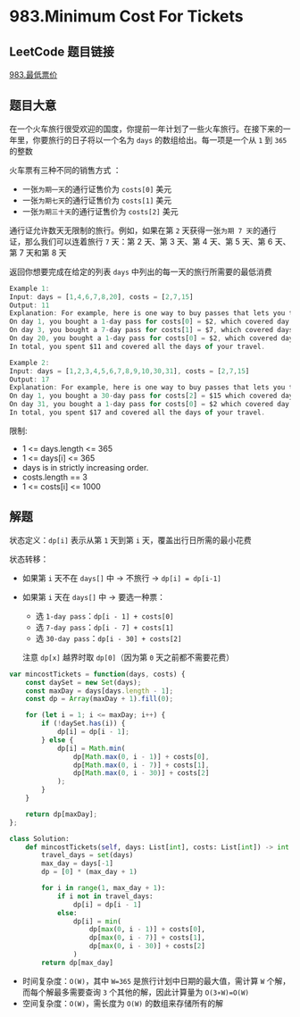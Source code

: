 # 983.Minimum Cost For Tickets

## LeetCode 题目链接

[983.最低票价](https://leetcode.cn/problems/minimum-cost-for-tickets/)

## 题目大意

在一个火车旅行很受欢迎的国度，你提前一年计划了一些火车旅行。在接下来的一年里，你要旅行的日子将以一个名为 `days` 的数组给出。每一项是一个从 `1` 到 `365` 的整数

火车票有三种不同的销售方式 ：
- 一张`为期一天`的通行证售价为 `costs[0]` 美元
- 一张`为期七天`的通行证售价为 `costs[1]` 美元
- 一张`为期三十天`的通行证售价为 `costs[2]` 美元
  
通行证允许数天无限制的旅行。例如，如果在第 `2` 天获得一张`为期 7 天`的通行证，那么我们可以连着旅行 `7` 天：第 2 天、第 3 天、第 4 天、第 5 天、第 6 天、第 7 天和第 8 天

返回你想要完成在给定的列表 `days` 中列出的每一天的旅行所需要的最低消费 

```js
Example 1:
Input: days = [1,4,6,7,8,20], costs = [2,7,15]
Output: 11
Explanation: For example, here is one way to buy passes that lets you travel your travel plan:
On day 1, you bought a 1-day pass for costs[0] = $2, which covered day 1.
On day 3, you bought a 7-day pass for costs[1] = $7, which covered days 3, 4, ..., 9.
On day 20, you bought a 1-day pass for costs[0] = $2, which covered day 20.
In total, you spent $11 and covered all the days of your travel.

Example 2:
Input: days = [1,2,3,4,5,6,7,8,9,10,30,31], costs = [2,7,15]
Output: 17
Explanation: For example, here is one way to buy passes that lets you travel your travel plan:
On day 1, you bought a 30-day pass for costs[2] = $15 which covered days 1, 2, ..., 30.
On day 31, you bought a 1-day pass for costs[0] = $2 which covered day 31.
In total, you spent $17 and covered all the days of your travel.
```

限制:
- 1 <= days.length <= 365
- 1 <= days[i] <= 365
- days is in strictly increasing order.
- costs.length == 3
- 1 <= costs[i] <= 1000

## 解题

状态定义：`dp[i]` 表示从第 `1` 天到第 `i` 天，覆盖出行日所需的最小花费

状态转移：
- 如果第 `i` 天不在 `days[]` 中 → 不旅行 → `dp[i] = dp[i-1]`
- 如果第 `i` 天在 `days[]` 中 → 要选一种票：
  - 选 `1-day pass`：`dp[i - 1] + costs[0]`
  - 选 `7-day pass`：`dp[i - 7] + costs[1]`
  - 选 `30-day pass`：`dp[i - 30] + costs[2]`
  
  注意 `dp[x]` 越界时取 `dp[0]`（因为第 `0` 天之前都不需要花费）

```js
var mincostTickets = function(days, costs) {
    const daySet = new Set(days);
    const maxDay = days[days.length - 1];
    const dp = Array(maxDay + 1).fill(0);

    for (let i = 1; i <= maxDay; i++) {
        if (!daySet.has(i)) {
            dp[i] = dp[i - 1];
        } else {
            dp[i] = Math.min(
                dp[Math.max(0, i - 1)] + costs[0],
                dp[Math.max(0, i - 7)] + costs[1],
                dp[Math.max(0, i - 30)] + costs[2]
            );
        }
    }

    return dp[maxDay];
};
```
```python
class Solution:
    def mincostTickets(self, days: List[int], costs: List[int]) -> int:
        travel_days = set(days)
        max_day = days[-1]
        dp = [0] * (max_day + 1)

        for i in range(1, max_day + 1):
            if i not in travel_days:
                dp[i] = dp[i - 1]
            else:
                dp[i] = min(
                    dp[max(0, i - 1)] + costs[0],
                    dp[max(0, i - 7)] + costs[1],
                    dp[max(0, i - 30)] + costs[2]
                )
        return dp[max_day]
```
 
- 时间复杂度：`O(W)`，其中 `W=365` 是旅行计划中日期的最大值，需计算 `W` 个解，而每个解最多需要查询 `3` 个其他的解，因此计算量为 `O(3∗W)=O(W)`
- 空间复杂度：`O(W)`，需长度为 `O(W)` 的数组来存储所有的解


